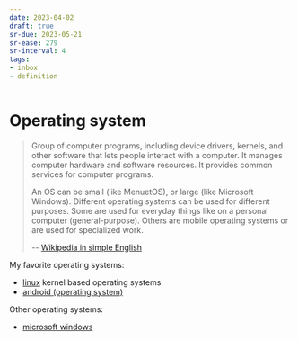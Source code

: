 ```yaml
---
date: 2023-04-02
draft: true
sr-due: 2023-05-21
sr-ease: 279
sr-interval: 4
tags:
- inbox
- definition
---
```


# Operating system

> Group of computer programs, including device drivers, kernels, and other
> software that lets people interact with a computer. It manages computer
> hardware and software resources. It provides common services for computer
> programs.
>
> An OS can be small (like MenuetOS), or large (like Microsoft Windows).
> Different operating systems can be used for different purposes. Some are used
> for everyday things like on a personal computer (general-purpose). Others are
> mobile operating systems or are used for specialized work.
>
> --
> [Wikipedia in simple English](https://simple.wikipedia.org/wiki/Operating_system)

My favorite operating systems:


- [linux](./linux.md) kernel based operating systems
- [android (operating system)](./android%20%28operating%20system%29.md)

Other operating systems:


- [microsoft windows](./microsoft%20windows.md)